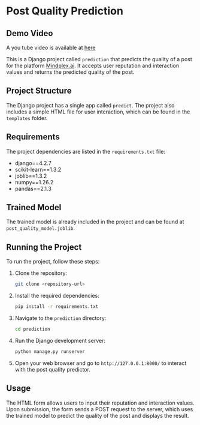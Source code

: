 # Post Quality Prediction

## Demo Video
A you tube video is available at [here](https://youtu.be/-OUQesOfjVU)

This is a Django project called `prediction` that predicts the quality of a post for the platform [Mindplex.ai](https://mindplex.ai/). It accepts user reputation and interaction values and returns the predicted quality of the post.

## Project Structure

The Django project has a single app called `predict`. The project also includes a simple HTML file for user interaction, which can be found in the `templates` folder.

## Requirements

The project dependencies are listed in the `requirements.txt` file:

- django==4.2.7
- scikit-learn==1.3.2
- joblib==1.3.2
- numpy==1.26.2
- pandas==2.1.3

## Trained Model

The trained model is already included in the project and can be found at `post_quality_model.joblib`.

## Running the Project

To run the project, follow these steps:

1. Clone the repository:
    ```sh
    git clone <repository-url>
    ```


2. Install the required dependencies:
    ```sh
    pip install -r requirements.txt
    ```
3. Navigate to the `prediction` directory:
    ```sh
    cd prediction
    ```


4. Run the Django development server:
    ```sh
    python manage.py runserver
    ```

5. Open your web browser and go to `http://127.0.0.1:8000/` to interact with the post quality predictor.

## Usage

The HTML form allows users to input their reputation and interaction values. Upon submission, the form sends a POST request to the server, which uses the trained model to predict the quality of the post and displays the result.
